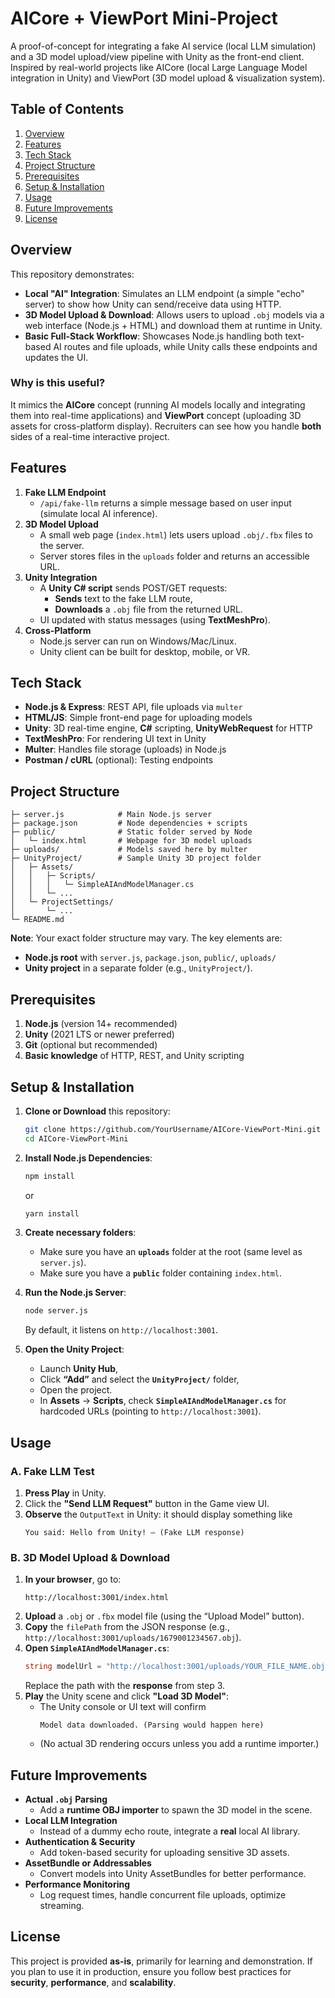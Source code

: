 # AICore + ViewPort Mini-Project

A proof-of-concept for integrating a fake AI service (local LLM simulation) and a 3D model upload/view pipeline with Unity as the front-end client. Inspired by real-world projects like AICore (local Large Language Model integration in Unity) and ViewPort (3D model upload & visualization system).

## Table of Contents
1. [Overview](#overview)
2. [Features](#features)
3. [Tech Stack](#tech-stack)
4. [Project Structure](#project-structure)
5. [Prerequisites](#prerequisites)
6. [Setup & Installation](#setup--installation)
7. [Usage](#usage)
8. [Future Improvements](#future-improvements)
9. [License](#license)

## Overview

This repository demonstrates:
- **Local "AI" Integration**: Simulates an LLM endpoint (a simple "echo" server) to show how Unity can send/receive data using HTTP.
- **3D Model Upload & Download**: Allows users to upload `.obj` models via a web interface (Node.js + HTML) and download them at runtime in Unity.
- **Basic Full-Stack Workflow**: Showcases Node.js handling both text-based AI routes and file uploads, while Unity calls these endpoints and updates the UI.

### Why is this useful?
It mimics the **AICore** concept (running AI models locally and integrating them into real-time applications) and **ViewPort** concept (uploading 3D assets for cross-platform display). Recruiters can see how you handle **both** sides of a real-time interactive project.

## Features
1. **Fake LLM Endpoint**
   - `/api/fake-llm` returns a simple message based on user input (simulate local AI inference).
2. **3D Model Upload**
   - A small web page (`index.html`) lets users upload `.obj/.fbx` files to the server.
   - Server stores files in the `uploads` folder and returns an accessible URL.
3. **Unity Integration**
   - A **Unity C# script** sends POST/GET requests:
     - **Sends** text to the fake LLM route,
     - **Downloads** a `.obj` file from the returned URL.
   - UI updated with status messages (using **TextMeshPro**).
4. **Cross-Platform**
   - Node.js server can run on Windows/Mac/Linux.
   - Unity client can be built for desktop, mobile, or VR.

## Tech Stack
- **Node.js & Express**: REST API, file uploads via `multer`
- **HTML/JS**: Simple front-end page for uploading models
- **Unity**: 3D real-time engine, **C#** scripting, **UnityWebRequest** for HTTP
- **TextMeshPro**: For rendering UI text in Unity
- **Multer**: Handles file storage (uploads) in Node.js
- **Postman / cURL** (optional): Testing endpoints

## Project Structure
```
├─ server.js            # Main Node.js server
├─ package.json         # Node dependencies + scripts
├─ public/              # Static folder served by Node
│   └─ index.html       # Webpage for 3D model uploads
├─ uploads/             # Models saved here by multer
├─ UnityProject/        # Sample Unity 3D project folder
│   ├─ Assets/
│   │   ├─ Scripts/
│   │   │   └─ SimpleAIAndModelManager.cs
│   │   └─ ...
│   └─ ProjectSettings/
│       └─ ...
└─ README.md
```

**Note**: Your exact folder structure may vary. The key elements are:
- **Node.js root** with `server.js`, `package.json`, `public/`, `uploads/`
- **Unity project** in a separate folder (e.g., `UnityProject/`).

## Prerequisites
1. **Node.js** (version 14+ recommended)
2. **Unity** (2021 LTS or newer preferred)
3. **Git** (optional but recommended)
4. **Basic knowledge** of HTTP, REST, and Unity scripting

## Setup & Installation

1. **Clone or Download** this repository:
   ```bash
   git clone https://github.com/YourUsername/AICore-ViewPort-Mini.git
   cd AICore-ViewPort-Mini
   ```

2. **Install Node.js Dependencies**:
   ```bash
   npm install
   ```
   or 
   ```bash
   yarn install
   ```

3. **Create necessary folders**:
   - Make sure you have an **`uploads`** folder at the root (same level as `server.js`).
   - Make sure you have a **`public`** folder containing `index.html`.

4. **Run the Node.js Server**:
   ```bash
   node server.js
   ```
   By default, it listens on `http://localhost:3001`.

5. **Open the Unity Project**:
   - Launch **Unity Hub**,
   - Click **“Add”** and select the **`UnityProject/`** folder,
   - Open the project. 
   - In **Assets** → **Scripts**, check **`SimpleAIAndModelManager.cs`** for hardcoded URLs (pointing to `http://localhost:3001`).

## Usage

### A. Fake LLM Test
1. **Press Play** in Unity.
2. Click the **"Send LLM Request"** button in the Game view UI.
3. **Observe** the `OutputText` in Unity: it should display something like  
   ```
   You said: Hello from Unity! — (Fake LLM response)
   ```

### B. 3D Model Upload & Download
1. **In your browser**, go to:
   ```
   http://localhost:3001/index.html
   ```
2. **Upload** a `.obj` or `.fbx` model file (using the “Upload Model” button).
3. **Copy** the `filePath` from the JSON response (e.g., `http://localhost:3001/uploads/1679001234567.obj`).
4. **Open `SimpleAIAndModelManager.cs`**:
   ```csharp
   string modelUrl = "http://localhost:3001/uploads/YOUR_FILE_NAME.obj";
   ```
   Replace the path with the **response** from step 3.
5. **Play** the Unity scene and click **"Load 3D Model"**:
   - The Unity console or UI text will confirm  
     ```
     Model data downloaded. (Parsing would happen here)
     ```
   - (No actual 3D rendering occurs unless you add a runtime importer.)

## Future Improvements
- **Actual `.obj` Parsing**
  - Add a **runtime OBJ importer** to spawn the 3D model in the scene.
- **Local LLM Integration**
  - Instead of a dummy echo route, integrate a **real** local AI library.
- **Authentication & Security**
  - Add token-based security for uploading sensitive 3D assets.
- **AssetBundle or Addressables**
  - Convert models into Unity AssetBundles for better performance.
- **Performance Monitoring**
  - Log request times, handle concurrent file uploads, optimize streaming.

## License
This project is provided **as-is**, primarily for learning and demonstration. If you plan to use it in production, ensure you follow best practices for **security**, **performance**, and **scalability**.
